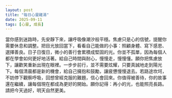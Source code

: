 ```yaml
---
layout: post
title: "每日心靈雞湯"
date: 2025-09-11
tags: [心靈, 成長]
---
```


當你感到迷路時，先安靜下來，讓呼吸像潮汐般平穩。焦慮只是心的信號，提醒你需要休息和調整。把目光放回當下，看看自己能做的小事：照顧身體、寫下感恩、選擇善良。日子日復日，微小的善行會累積成堅固的光。你並不孤單，因為每個人都在學會如何更好地活著。給自己時間與耐心，慢慢走，慢慢懂。願你把焦慮放下，讓歡笑重新出現在眼裡。一步步前行，並不需要炫耀，只要真誠地走到陽光下。每個清晨都是新的機會，給自己擁抱和鼓勵，讓疲憊慢慢退去。若路途坎坷，不妨停下觀察呼吸，回想曾經克服的難題，信心會回來。你值得被善待，你的故事還在繼續，讓每個現在都成為更好的開始。願你記得：再小的光，也能照亮長路。請把今天過好，明天自然更美。
